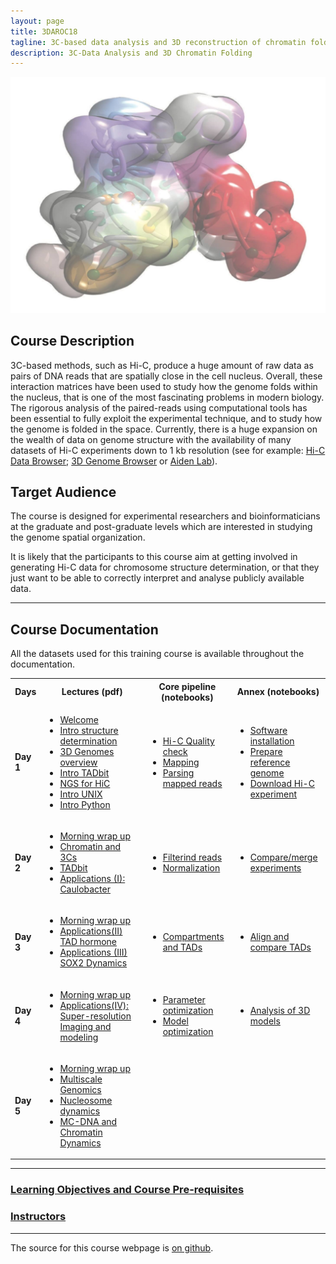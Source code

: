 ```yaml
---
layout: page
title: 3DAROC18
tagline: 3C-based data analysis and 3D reconstruction of chromatin folding
description: 3C-Data Analysis and 3D Chromatin Folding
---
```

![](./assets/material/Entry_Image.jpg)

## Course Description

3C-based methods, such as Hi-C, produce a huge amount of raw data as pairs of DNA reads that are spatially close in the cell nucleus. Overall, these interaction matrices have been used to study how the genome folds within the nucleus, that is one of the most fascinating problems in modern biology. The rigorous analysis of the paired-reads using computational tools has been essential to fully exploit the experimental technique, and to study how the genome is folded in the space. Currently, there is a huge expansion on the wealth of data on genome structure with the availability of many datasets of Hi-C experiments down to 1 kb resolution (see for example: [Hi-C Data Browser](http://hic.umassmed.edu/welcome/welcome.php); [3D Genome Browser](http://promoter.bx.psu.edu/hi-c/view.php) or [Aiden Lab](http://www.aidenlab.org/data.html)). 

## Target Audience

The course is designed for experimental researchers and bioinformaticians at the graduate and post-graduate levels which are interested in studying the genome spatial organization. 

It is likely that the participants to this course aim at getting involved in generating Hi-C data for  chromosome structure determination, or that they just want to be able to correctly interpret and analyse publicly available data.

---

## Course Documentation
All the datasets used for this training course is available throughout the documentation.


<table>
  <tbody>
    <tr>
      <th>Days</th>
      <th>Lectures (pdf)</th>
      <th>Core pipeline (notebooks)</th>
      <th>Annex (notebooks)</th>
    </tr>
    <tr>
     <td><strong>Day 1</strong></td>
     <td>
       <ul>
        <li> <a href="./assets/material/Presentations/Day1/01_20180917_Welcome.pdf">Welcome</a></li>
        <li> <a href="./assets/material//Presentations/Day1/02_20180917_introduction_to_structure_determination.pdf">Intro structure determination</a></li>
        <li> <a href="./assets/material/Presentations/Day1/03_20180917_3D-genomes_overview.pdf">3D Genomes overview</a></li>
        <li> <a href="./assets/material/Presentations/Day1/04_20180917_Intro_TADbit.pdf">Intro TADbit</a></li>
        <li> <a href="./assets/material/Presentations/Day1/05_20180917_NGS_for_HiC.pdf">NGS for HiC</a></li>
        <li> <a href="./assets/material/Presentations/Day1/06_20180917_linux.pdf">Intro UNIX</a></li>
        <li> <a href="./assets/material/Presentations/Day1/07_20180917_python.pdf">Intro Python</a></li>
       </ul>
     </td>
     <td>
       <ul>
        <li> <a href="./assets/material/Notebooks/00-Hi-C%20quality%20check.ipynb">Hi-C Quality check</a></li>
        <li> <a href="./assets/material/Notebooks/01-Mapping.ipynb">Mapping</a></li>
        <li> <a href="./assets/material/Notebooks/02-Parsing%20mapped%20reads.ipynb">Parsing mapped reads</a></li>
       </ul>
    </td>
    <td>
       <ul>
        <li> <a href="./assets/material/Notebooks/A0-Preparing%20your%20computer%20for%20HiC%20data%20analysis.ipynb">Software installation</a></li>
        <li> <a href="./assets/material/Notebooks/A1-Preparation%20reference%20genome.ipynb">Prepare reference genome</a></li>
        <li> <a href="./assets/material/Notebooks/A2-Download%20published%20Hi-C%20experiments.ipynb">Download Hi-C experiment</a></li>
       </ul>
    </td>
   </tr>
    <tr>
     <td><strong>Day 2</strong></td>
     <td>
       <ul>
        <li> <a href="./assets/material/Presentations/Day2/01_20180918_Summary_of_day_1.pdf">Morning wrap up</a></li>
        <li> <a href="./assets/material/Presentations/Day2/02_20180918_Chromatin_and_3Cs.pdf">Chromatin and 3Cs</a></li>
        <li> <a href="./assets/material/Presentations/Day2/03_20180918_TADbit.pdf">TADbit</a></li>
        <li> <a href="./assets/material/Presentations/Day2/04_20180918_Applications(II)_Caulobacter.pdf">Applications (I): Caulobacter</a></li>
       </ul>
     </td>
     <td>
       <ul>
        <li> <a href="./assets/material/Notebooks/03-Filtering%20mapped%20reads.ipynb">Filterind reads</a></li>
        <li> <a href="./assets/material/Notebooks/04-Bin-filtering%20and%20normalization.ipynb">Normalization</a></li>
       </ul>
    </td>
    <td>
       <ul>
        <li> <a href="./assets/material/Notebooks/A3-Compare%20and%20merge%20Hi-C%20experiments.ipynb">Compare/merge experiments</a></li>
       </ul>
    </td>
   </tr>
   <tr>
     <td><strong>Day 3</strong></td>
     <td>
       <ul>
        <li> <a href="./assets/material/Presentations/Day3/01_20180919_Summary_of_day_2.pdf">Morning wrap up</a></li>
        <li> <a href="./assets/material/Presentations/Day3/02_20180919_Applications(II)_TAD_hormone.pdf">Applications(II) TAD hormone</a></li>
        <li> <a href="./assets/material/Presentations/Day3/02_20180920_Applications(IIIa)_SOX2Dynamics.pdf">Applications (III) SOX2 Dynamics</a></li>
       </ul>
     </td>
     <td>
       <ul>
        <li> <a href="./assets/material/Notebooks/05-Compartments%20and%20TADs.ipynb">Compartments and TADs</a></li>
       </ul>
    </td>
    <td>
       <ul>
        <li> <a href="./assets/material/Notebooks/A4-Align%20and%20compare%20TADs.ipynb">Align and compare TADs</a></li>
       </ul>
    </td>
   </tr>
   <tr>
     <td><strong>Day 4</strong></td>
     <td> 
      <ul>
        <li> <a href="./assets/material/Presentations/Day4/01_20180920_Summary_of_day_3.pdf">Morning wrap up</a></li>
        <li> <a href="./assets/material/Presentations/Day4/03_20180920_Applications(IIIb)_IMGR.pdf">Applications(IV): Super-resolution Imaging and modeling</a></li>
       </ul>
     </td>
     <td>
       <ul>
        <li> <a href="./assets/material/Notebooks/06a-Modeling%20-%20parameter%20optimization.ipynb">Parameter optimization</a></li>
        <li> <a href="./assets/material/Notebooks/06b-Modeling%20-%20model%20optimization.ipynb">Model optimization</a></li>
       </ul>
    </td>
    <td>
       <ul>
        <li> <a href="./assets/material/Notebooks/A5-Modeling%20-%20analysis%20of%203D%20models.ipynb">Analysis of 3D models</a></li>
       </ul>
    </td>
   </tr>
    <tr>
     <td><strong>Day 5</strong></td>
     <td> 
      <ul>
        <li> <a href="./assets/material/Presentations/Day5/01_20180921_Summary_of_day_4.pdf">Morning wrap up</a></li>
        <li> <a href="./assets/material/Presentations/Day5/02_20180921_MuG.pdf">Multiscale Genomics</a></li>
        <li> <a href="./assets/material/Presentations/Day5/NucDyn_3DAROC18.pdf">Nucleosome dynamics</a></li>
        <li> <a href="./assets/material/Presentations/Day5/3DAROC_mcdna_chromdyn_juergenwalther_21_09_18.pdf">MC-DNA and Chromatin Dynamics</a></li>
       </ul>
     </td>
     <td></td>
     <td></td>
   </tr>
  </tbody>
</table>

---

### [Learning Objectives and Course Pre-requisites](pages/objectives_prerequisites.md)

### [Instructors](pages/instructors.md)
---

The source for this course webpage is [on github](https://github.com/GTPB/3DAROC18).
